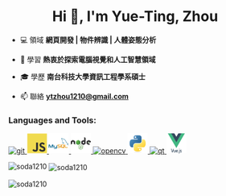 <h1 align="center">Hi 👋, I'm Yue-Ting, Zhou</h1>

- 💻 領域 **網頁開發 | 物件辨識 | 人體姿態分析**

- 🌱 學習 **熱衷於探索電腦視覺和人工智慧領域**

- 🎓 學歷 **南台科技大學資訊工程學系碩士**

- 📫 聯絡 **ytzhou1210@gmail.com**

<h3 align="left">Languages and Tools:</h3>
<p align="left"> <a href="https://git-scm.com/" target="_blank" rel="noreferrer"> <img src="https://www.vectorlogo.zone/logos/git-scm/git-scm-icon.svg" alt="git" width="40" height="40"/> </a> <a href="https://developer.mozilla.org/en-US/docs/Web/JavaScript" target="_blank" rel="noreferrer"> <img src="https://raw.githubusercontent.com/devicons/devicon/master/icons/javascript/javascript-original.svg" alt="javascript" width="40" height="40"/> </a> <a href="https://www.mysql.com/" target="_blank" rel="noreferrer"> <img src="https://raw.githubusercontent.com/devicons/devicon/master/icons/mysql/mysql-original-wordmark.svg" alt="mysql" width="40" height="40"/> </a> <a href="https://nodejs.org" target="_blank" rel="noreferrer"> <img src="https://raw.githubusercontent.com/devicons/devicon/master/icons/nodejs/nodejs-original-wordmark.svg" alt="nodejs" width="40" height="40"/> </a> <a href="https://opencv.org/" target="_blank" rel="noreferrer"> <img src="https://www.vectorlogo.zone/logos/opencv/opencv-icon.svg" alt="opencv" width="40" height="40"/> </a> <a href="https://www.python.org" target="_blank" rel="noreferrer"> <img src="https://raw.githubusercontent.com/devicons/devicon/master/icons/python/python-original.svg" alt="python" width="40" height="40"/> </a> <a href="https://www.qt.io/" target="_blank" rel="noreferrer"> <img src="https://upload.wikimedia.org/wikipedia/commons/0/0b/Qt_logo_2016.svg" alt="qt" width="40" height="40"/> </a> <a href="https://vuejs.org/" target="_blank" rel="noreferrer"> <img src="https://raw.githubusercontent.com/devicons/devicon/master/icons/vuejs/vuejs-original-wordmark.svg" alt="vuejs" width="40" height="40"/> </a> </p>

<p><img align="left" src="https://github-readme-stats.vercel.app/api/top-langs?username=soda1210&show_icons=true&locale=en&layout=compact" alt="soda1210" /></p>

<p>&nbsp;<img align="center" src="https://github-readme-stats.vercel.app/api?username=soda1210&show_icons=true&locale=en" alt="soda1210" /></p>

<p><img align="center" src="https://github-readme-streak-stats.herokuapp.com/?user=soda1210&theme=default" alt="soda1210" /></p>

